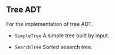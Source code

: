 
## Tree ADT
For the implementation of tree ADT.


* `SimpleTree` 
A simple tree built by input.

* `SearchTree`
Sorted seaarch tree.
